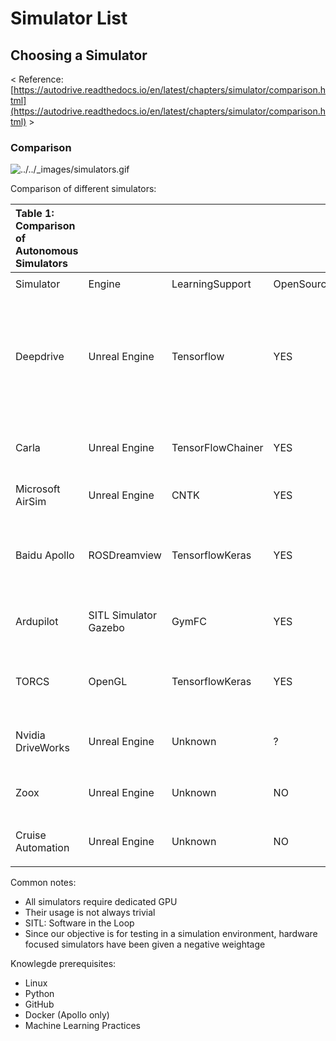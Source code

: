 # Simulator List

## Choosing a Simulator

&lt; Reference: [https://autodrive.readthedocs.io/en/latest/chapters/simulator/comparison.html](https://autodrive.readthedocs.io/en/latest/chapters/simulator/comparison.html) &gt;

### Comparison

![../../\_images/simulators.gif](https://autodrive.readthedocs.io/en/latest/_images/simulators.gif)

Comparison of different simulators:

<table>
  <thead>
    <tr>
      <th style="text-align:left">Table 1: Comparison of Autonomous Simulators</th>
      <th style="text-align:left"></th>
      <th style="text-align:left"></th>
      <th style="text-align:left"></th>
      <th style="text-align:left"></th>
      <th style="text-align:left"></th>
    </tr>
  </thead>
  <tbody>
    <tr>
      <td style="text-align:left"></td>
      <td style="text-align:left"></td>
      <td style="text-align:left"></td>
      <td style="text-align:left"></td>
      <td style="text-align:left"></td>
      <td style="text-align:left"></td>
    </tr>
    <tr>
      <td style="text-align:left">Simulator</td>
      <td style="text-align:left">Engine</td>
      <td style="text-align:left">LearningSupport</td>
      <td style="text-align:left">OpenSource?</td>
      <td style="text-align:left">Unique Features</td>
      <td style="text-align:left">Simulator</td>
    </tr>
    <tr>
      <td style="text-align:left">Deepdrive</td>
      <td style="text-align:left">Unreal Engine</td>
      <td style="text-align:left">Tensorflow</td>
      <td style="text-align:left">YES</td>
      <td style="text-align:left">+ High FPS due to shared memory+ Terrain is not just flat+ Realistic rendering+
        100GB (8.2 hours) dataset available- Only ground vehicles- Sparse documentation</td>
      <td
      style="text-align:left">Deepdrive</td>
    </tr>
    <tr>
      <td style="text-align:left">Carla</td>
      <td style="text-align:left">Unreal Engine</td>
      <td style="text-align:left">TensorFlowChainer</td>
      <td style="text-align:left">YES</td>
      <td style="text-align:left">+ Easy to get started- Training code currently unavailable</td>
      <td style="text-align:left">Carla</td>
    </tr>
    <tr>
      <td style="text-align:left">Microsoft AirSim</td>
      <td style="text-align:left">Unreal Engine</td>
      <td style="text-align:left">CNTK</td>
      <td style="text-align:left">YES</td>
      <td style="text-align:left">+ UAV support+ Realtime hardware controller support</td>
      <td style="text-align:left">Microsoft AirSim</td>
    </tr>
    <tr>
      <td style="text-align:left">Baidu Apollo</td>
      <td style="text-align:left">ROSDreamview</td>
      <td style="text-align:left">TensorflowKeras</td>
      <td style="text-align:left">YES</td>
      <td style="text-align:left">+ Support includes free Udacity Apollo course- Hardware focused- Only
        tested on Lincoln MKZ</td>
      <td style="text-align:left">Baidu Apollo</td>
    </tr>
    <tr>
      <td style="text-align:left">Ardupilot</td>
      <td style="text-align:left">SITL Simulator Gazebo</td>
      <td style="text-align:left">GymFC</td>
      <td style="text-align:left">YES</td>
      <td style="text-align:left">+ UAV support- Hardware focused- Not initially intended for Learning</td>
      <td
      style="text-align:left">Ardupilot</td>
    </tr>
    <tr>
      <td style="text-align:left">TORCS</td>
      <td style="text-align:left">OpenGL</td>
      <td style="text-align:left">TensorflowKeras</td>
      <td style="text-align:left">YES</td>
      <td style="text-align:left">+ Easy to get started+ Primary research platform for years- Outdated graphics</td>
      <td
      style="text-align:left">TORCS</td>
    </tr>
    <tr>
      <td style="text-align:left">Nvidia DriveWorks</td>
      <td style="text-align:left">Unreal Engine</td>
      <td style="text-align:left">Unknown</td>
      <td style="text-align:left">?</td>
      <td style="text-align:left">+ Good support for Nvidia GPUs and boards+ Used on Tesla Vehicles</td>
      <td
      style="text-align:left">Nvidia DriveWorks</td>
    </tr>
    <tr>
      <td style="text-align:left">Zoox</td>
      <td style="text-align:left">Unreal Engine</td>
      <td style="text-align:left">Unknown</td>
      <td style="text-align:left">NO</td>
      <td style="text-align:left">
        <ul>
          <li>Raised $790,000,000</li>
        </ul>
      </td>
      <td style="text-align:left">Zoox</td>
    </tr>
    <tr>
      <td style="text-align:left">Cruise Automation</td>
      <td style="text-align:left">Unreal Engine</td>
      <td style="text-align:left">Unknown</td>
      <td style="text-align:left">NO</td>
      <td style="text-align:left">
        <ul>
          <li>Raised $3,368,800,000</li>
        </ul>
      </td>
      <td style="text-align:left">Cruise Automation</td>
    </tr>
  </tbody>
</table>

Common notes:

* All simulators require dedicated GPU
* Their usage is not always trivial
* SITL: Software in the Loop
* Since our objective is for testing in a simulation environment, hardware focused simulators have been given a negative weightage

Knowlegde prerequisites:

* Linux
* Python
* GitHub
* Docker \(Apollo only\)
* Machine Learning Practices

